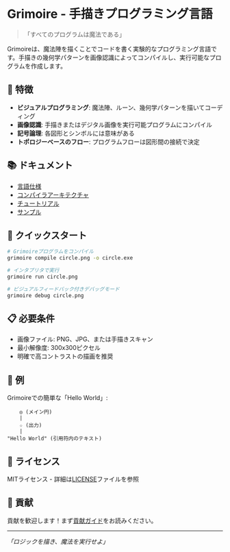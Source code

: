 # Grimoire - 手描きプログラミング言語

> 「すべてのプログラムは魔法である」

Grimoireは、魔法陣を描くことでコードを書く実験的なプログラミング言語です。手描きの幾何学パターンを画像認識によってコンパイルし、実行可能なプログラムを作成します。

## 🌟 特徴

- **ビジュアルプログラミング**: 魔法陣、ルーン、幾何学パターンを描いてコーディング
- **画像認識**: 手描きまたはデジタル画像を実行可能プログラムにコンパイル
- **記号論理**: 各図形とシンボルには意味がある
- **トポロジーベースのフロー**: プログラムフローは図形間の接続で決定

## 📚 ドキュメント

- [言語仕様](docs/language-spec-ja.md)
- [コンパイラアーキテクチャ](docs/compiler-spec-ja.md)
- [チュートリアル](docs/tutorial-ja.md)
- [サンプル](examples/)

## 🚀 クイックスタート

```bash
# Grimoireプログラムをコンパイル
grimoire compile circle.png -o circle.exe

# インタプリタで実行
grimoire run circle.png

# ビジュアルフィードバック付きデバッグモード
grimoire debug circle.png
```

## 📋 必要条件

- 画像ファイル: PNG、JPG、または手描きスキャン
- 最小解像度: 300x300ピクセル
- 明確で高コントラストの描画を推奨

## 🔮 例

Grimoireでの簡単な「Hello World」:

```
    ◎ (メイン円)
    |
    ☆ (出力)
    |
"Hello World" (引用符内のテキスト)
```

## 📖 ライセンス

MITライセンス - 詳細は[LICENSE](LICENSE)ファイルを参照

## 🤝 貢献

貢献を歓迎します！まず[貢献ガイド](CONTRIBUTING.md)をお読みください。

---

*「ロジックを描き、魔法を実行せよ」*